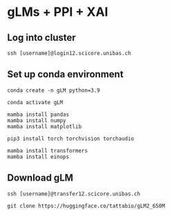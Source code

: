 # gLMs + PPI + XAI

## Log into cluster

```
ssh [username]@login12.scicore.unibas.ch
```

## Set up conda environment

```
conda create -n gLM python=3.9

conda activate gLM

mamba install pandas
mamba install numpy
mamba install matplotlib

pip3 install torch torchvision torchaudio

mamba install transformers
mamba install einops
```

## Download gLM

```
ssh [username]@transfer12.scicore.unibas.ch

git clone https://huggingface.co/tattabio/gLM2_650M
```

